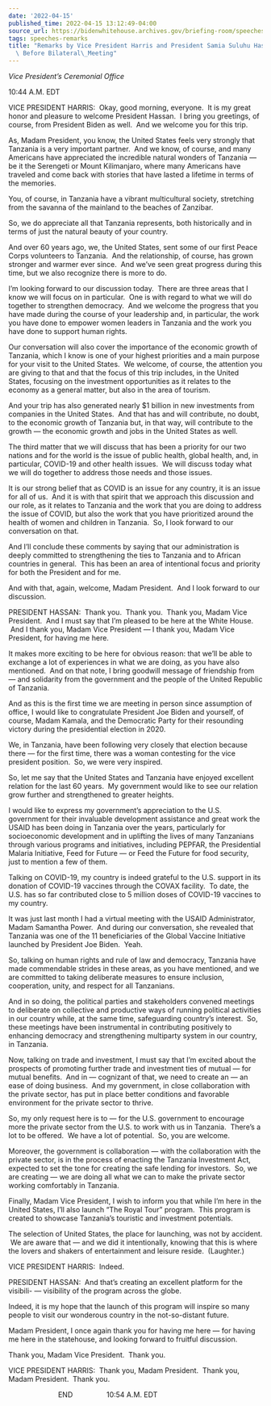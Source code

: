 ```yaml
---
date: '2022-04-15'
published_time: 2022-04-15 13:12:49-04:00
source_url: https://bidenwhitehouse.archives.gov/briefing-room/speeches-remarks/2022/04/15/remarks-by-vice-president-harris-and-president-samia-suluhu-hassan-of-tanzania-before-bilateral-meeting/
tags: speeches-remarks
title: "Remarks by Vice President Harris and President Samia Suluhu Hassan of Tanzania\
  \ Before Bilateral\_Meeting"
---
```

 
*Vice President’s Ceremonial Office*

10:44 A.M. EDT   
  
VICE PRESIDENT HARRIS:  Okay, good morning, everyone.  It is my great
honor and pleasure to welcome President Hassan.  I bring you greetings,
of course, from President Biden as well.  And we welcome you for this
trip.   
  
As, Madam President, you know, the United States feels very strongly
that Tanzania is a very important partner.  And we know, of course, and
many Americans have appreciated the incredible natural wonders of
Tanzania — be it the Serengeti or Mount Kilimanjaro, where many
Americans have traveled and come back with stories that have lasted a
lifetime in terms of the memories.   
  
You, of course, in Tanzania have a vibrant multicultural society,
stretching from the savanna of the mainland to the beaches of
Zanzibar.   
  
So, we do appreciate all that Tanzania represents, both historically and
in terms of just the natural beauty of your country.   
  
And over 60 years ago, we, the United States, sent some of our first
Peace Corps volunteers to Tanzania.  And the relationship, of course,
has grown stronger and warmer ever since.  And we’ve seen great progress
during this time, but we also recognize there is more to do.   
  
I’m looking forward to our discussion today.  There are three areas that
I know we will focus on in particular.  One is with regard to what we
will do together to strengthen democracy.  And we welcome the progress
that you have made during the course of your leadership and, in
particular, the work you have done to empower women leaders in Tanzania
and the work you have done to support human rights.   
  
Our conversation will also cover the importance of the economic growth
of Tanzania, which I know is one of your highest priorities and a main
purpose for your visit to the United States.  We welcome, of course, the
attention you are giving to that and that the focus of this trip
includes, in the United States, focusing on the investment opportunities
as it relates to the economy as a general matter, but also in the area
of tourism.   
  
And your trip has also generated nearly $1 billion in new investments
from companies in the United States.  And that has and will contribute,
no doubt, to the economic growth of Tanzania but, in that way, will
contribute to the growth — the economic growth and jobs in the United
States as well.   
  
The third matter that we will discuss that has been a priority for our
two nations and for the world is the issue of public health, global
health, and, in particular, COVID-19 and other health issues.  We will
discuss today what we will do together to address those needs and those
issues.   
  
It is our strong belief that as COVID is an issue for any country, it is
an issue for all of us.  And it is with that spirit that we approach
this discussion and our role, as it relates to Tanzania and the work
that you are doing to address the issue of COVID, but also the work that
you have prioritized around the health of women and children in
Tanzania.  So, I look forward to our conversation on that.   
  
And I’ll conclude these comments by saying that our administration is
deeply committed to strengthening the ties to Tanzania and to African
countries in general.  This has been an area of intentional focus and
priority for both the President and for me.   
  
And with that, again, welcome, Madam President.  And I look forward to
our discussion.   
  
PRESIDENT HASSAN:  Thank you.  Thank you.  Thank you, Madam Vice
President.  And I must say that I’m pleased to be here at the White
House.  And I thank you, Madam Vice President — I thank you, Madam Vice
President, for having me here.   
  
It makes more exciting to be here for obvious reason: that we’ll be able
to exchange a lot of experiences in what we are doing, as you have also
mentioned.  And on that note, I bring goodwill message of friendship
from — and solidarity from the government and the people of the United
Republic of Tanzania.   
  
And as this is the first time we are meeting in person since assumption
of office, I would like to congratulate President Joe Biden and
yourself, of course, Madam Kamala, and the Democratic Party for their
resounding victory during the presidential election in 2020.   
  
We, in Tanzania, have been following very closely that election because
there — for the first time, there was a woman contesting for the vice
president position.  So, we were very inspired.   
  
So, let me say that the United States and Tanzania have enjoyed
excellent relation for the last 60 years.  My government would like to
see our relation grow further and strengthened to greater heights.   
  
I would like to express my government’s appreciation to the U.S.
government for their invaluable development assistance and great work
the USAID has been doing in Tanzania over the years, particularly for
socioeconomic development and in uplifting the lives of many Tanzanians
through various programs and initiatives, including PEPFAR, the
Presidential Malaria Initiative, Feed for Future — or Feed the Future
for food security, just to mention a few of them.   
  
Talking on COVID-19, my country is indeed grateful to the U.S. support
in its donation of COVID-19 vaccines through the COVAX facility.  To
date, the U.S. has so far contributed close to 5 million doses of
COVID-19 vaccines to my country.   
  
It was just last month I had a virtual meeting with the USAID
Administrator, Madam Samantha Power.  And during our conversation, she
revealed that Tanzania was one of the 11 beneficiaries of the Global
Vaccine Initiative launched by President Joe Biden.  Yeah.  
  
So, talking on human rights and rule of law and democracy, Tanzania have
made commendable strides in these areas, as you have mentioned, and we
are committed to taking deliberate measures to ensure inclusion,
cooperation, unity, and respect for all Tanzanians.   
  
And in so doing, the political parties and stakeholders convened
meetings to deliberate on collective and productive ways of running
political activities in our country while, at the same time,
safeguarding country’s interest.  So, these meetings have been
instrumental in contributing positively to enhancing democracy and
strengthening multiparty system in our country, in Tanzania.   
  
Now, talking on trade and investment, I must say that I’m excited about
the prospects of promoting further trade and investment ties of mutual —
for mutual benefits.  And in — cognizant of that, we need to create an —
an ease of doing business.  And my government, in close collaboration
with the private sector, has put in place better conditions and
favorable environment for the private sector to thrive.   
  
So, my only request here is to — for the U.S. government to encourage
more the private sector from the U.S. to work with us in Tanzania.
 There’s a lot to be offered.  We have a lot of potential.  So, you are
welcome.   
  
Moreover, the government is collaboration — with the collaboration with
the private sector, is in the process of enacting the Tanzania
Investment Act, expected to set the tone for creating the safe lending
for investors.  So, we are creating — we are doing all what we can to
make the private sector working comfortably in Tanzania.   
  
Finally, Madam Vice President, I wish to inform you that while I’m here
in the United States, I’ll also launch “The Royal Tour” program.  This
program is created to showcase Tanzania’s touristic and investment
potentials.   
  
The selection of United States, the place for launching, was not by
accident.  We are aware that — and we did it intentionally, knowing that
this is where the lovers and shakers of entertainment and leisure
reside.  (Laughter.)   
  
VICE PRESIDENT HARRIS:  Indeed.  
  
PRESIDENT HASSAN:  And that’s creating an excellent platform for the
visibili- — visibility of the program across the globe.    
  
Indeed, it is my hope that the launch of this program will inspire so
many people to visit our wonderous country in the not-so-distant
future.   
  
Madam President, I once again thank you for having me here — for having
me here in the statehouse, and looking forward to fruitful
discussion.   
  
Thank you, Madam Vice President.  Thank you.  
  
VICE PRESIDENT HARRIS:  Thank you, Madam President.  Thank you, Madam
President.  Thank you.   
  
                         END                 10:54 A.M. EDT
